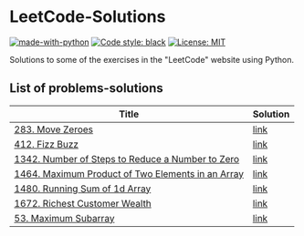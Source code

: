 # LeetCode-Solutions

[![made-with-python](https://img.shields.io/badge/Made%20with-Python-1f425f.svg)](https://www.python.org/)
[![Code style: black](https://img.shields.io/badge/code%20style-black-000000.svg)](https://github.com/psf/black)
[![License: MIT](https://img.shields.io/badge/License-MIT-blue.svg)](https://opensource.org/licenses/MIT)

Solutions to some of the exercises in the "LeetCode" website using Python.


## List of problems-solutions

| Title | Solution |
| ----- | ----- |
| [283. Move Zeroes](https://leetcode.com/problems/move-zeroes/) |[link](https://github.com/erfanghorbanee/LeetCode-Solutions/blob/main/Solutions/283.py) |
| [412. Fizz Buzz](https://leetcode.com/problems/fizz-buzz/) |[link](https://github.com/erfanghorbanee/LeetCode-Solutions/blob/main/Solutions/412.py) |
| [1342. Number of Steps to Reduce a Number to Zero](https://leetcode.com/problems/number-of-steps-to-reduce-a-number-to-zero/) |[link](https://github.com/erfanghorbanee/LeetCode-Solutions/blob/main/Solutions/1342.py) |
| [1464. Maximum Product of Two Elements in an Array](https://leetcode.com/problems/maximum-product-of-two-elements-in-an-array/) |[link](https://github.com/erfanghorbanee/LeetCode-Solutions/blob/main/Solutions/1464.py) |
| [1480. Running Sum of 1d Array](https://leetcode.com/problems/running-sum-of-1d-array/) |[link](https://github.com/erfanghorbanee/LeetCode-Solutions/blob/main/Solutions/1480.py) |
| [1672. Richest Customer Wealth](https://leetcode.com/problems/richest-customer-wealth/) |[link](https://github.com/erfanghorbanee/LeetCode-Solutions/blob/main/Solutions/1672.py) |
| [53. Maximum Subarray](https://leetcode.com/problems/maximum-subarray/) |[link](https://github.com/erfanghorbanee/LeetCode-Solutions/blob/main/Solutions/53.py) |


